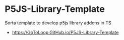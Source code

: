 # P5JS-Library-Template
Sorta template to develop p5js library addons in TS

* https://GoToLoop.GitHub.io/P5JS-Library-Template
